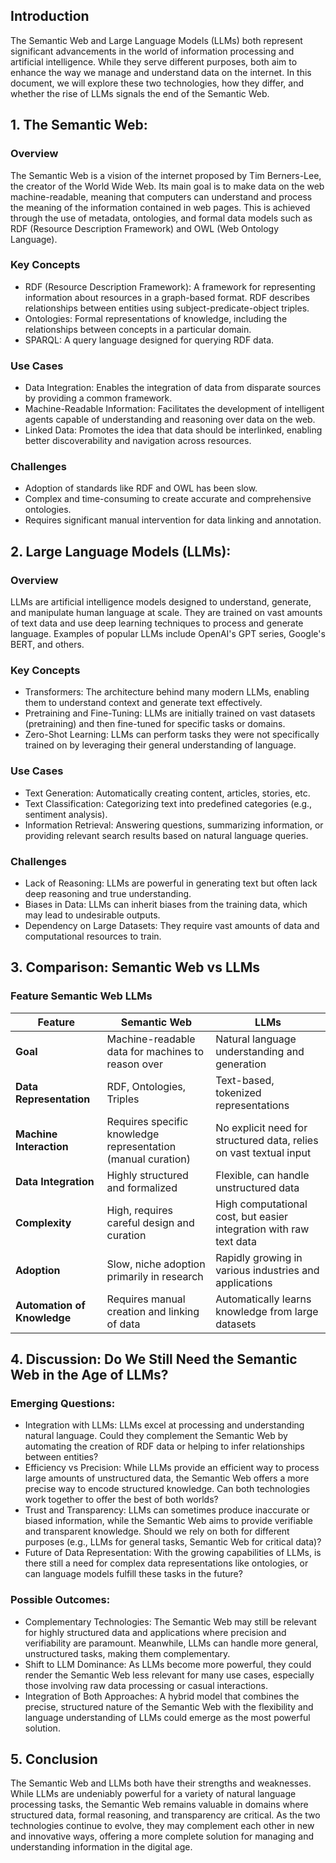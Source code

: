 ## Introduction
The Semantic Web and Large Language Models (LLMs) both represent significant advancements in the world of information processing and artificial intelligence. While they serve different purposes, both aim to enhance the way we manage and understand data on the internet. In this document, we will explore these two technologies, how they differ, and whether the rise of LLMs signals the end of the Semantic Web.

## 1. The Semantic Web:
### Overview
The Semantic Web is a vision of the internet proposed by Tim Berners-Lee, the creator of the World Wide Web. Its main goal is to make data on the web machine-readable, meaning that computers can understand and process the meaning of the information contained in web pages. This is achieved through the use of metadata, ontologies, and formal data models such as RDF (Resource Description Framework) and OWL (Web Ontology Language).

### Key Concepts
- RDF (Resource Description Framework): A framework for representing information about resources in a graph-based format. RDF describes relationships between entities using subject-predicate-object triples.
- Ontologies: Formal representations of knowledge, including the relationships between concepts in a particular domain.
- SPARQL: A query language designed for querying RDF data.

### Use Cases
- Data Integration: Enables the integration of data from disparate sources by providing a common framework.
- Machine-Readable Information: Facilitates the development of intelligent agents capable of understanding and reasoning over data on the web.
- Linked Data: Promotes the idea that data should be interlinked, enabling better discoverability and navigation across resources.

### Challenges
- Adoption of standards like RDF and OWL has been slow.
- Complex and time-consuming to create accurate and comprehensive ontologies.
- Requires significant manual intervention for data linking and annotation.

## 2. Large Language Models (LLMs):
### Overview
LLMs are artificial intelligence models designed to understand, generate, and manipulate human language at scale. They are trained on vast amounts of text data and use deep learning techniques to process and generate language. Examples of popular LLMs include OpenAI's GPT series, Google's BERT, and others.

### Key Concepts
- Transformers: The architecture behind many modern LLMs, enabling them to understand context and generate text effectively.
- Pretraining and Fine-Tuning: LLMs are initially trained on vast datasets (pretraining) and then fine-tuned for specific tasks or domains.
- Zero-Shot Learning: LLMs can perform tasks they were not specifically trained on by leveraging their general understanding of language.

### Use Cases
- Text Generation: Automatically creating content, articles, stories, etc.
- Text Classification: Categorizing text into predefined categories (e.g., sentiment analysis).
- Information Retrieval: Answering questions, summarizing information, or providing relevant search results based on natural language queries.

### Challenges
- Lack of Reasoning: LLMs are powerful in generating text but often lack deep reasoning and true understanding.
- Biases in Data: LLMs can inherit biases from the training data, which may lead to undesirable outputs.
- Dependency on Large Datasets: They require vast amounts of data and computational resources to train.

## 3. Comparison: Semantic Web vs LLMs

### Feature	Semantic Web	LLMs
| Feature                     | Semantic Web                                       | LLMs                                               |
|-----------------------------|----------------------------------------------------|----------------------------------------------------|
| **Goal**                     | Machine-readable data for machines to reason over  | Natural language understanding and generation      |
| **Data Representation**      | RDF, Ontologies, Triples                          | Text-based, tokenized representations              |
| **Machine Interaction**      | Requires specific knowledge representation (manual curation) | No explicit need for structured data, relies on vast textual input |
| **Data Integration**         | Highly structured and formalized                   | Flexible, can handle unstructured data             |
| **Complexity**               | High, requires careful design and curation         | High computational cost, but easier integration with raw text data |
| **Adoption**                 | Slow, niche adoption primarily in research         | Rapidly growing in various industries and applications |
| **Automation of Knowledge**  | Requires manual creation and linking of data       | Automatically learns knowledge from large datasets |


## 4. Discussion: Do We Still Need the Semantic Web in the Age of LLMs?
### Emerging Questions:
- Integration with LLMs: LLMs excel at processing and understanding natural language. Could they complement the Semantic Web by automating the creation of RDF data or helping to infer relationships between entities?
- Efficiency vs Precision: While LLMs provide an efficient way to process large amounts of unstructured data, the Semantic Web offers a more precise way to encode structured knowledge. Can both technologies work together to offer the best of both worlds?
- Trust and Transparency: LLMs can sometimes produce inaccurate or biased information, while the Semantic Web aims to provide verifiable and transparent knowledge. Should we rely on both for different purposes (e.g., LLMs for general tasks, Semantic Web for critical data)?
- Future of Data Representation: With the growing capabilities of LLMs, is there still a need for complex data representations like ontologies, or can language models fulfill these tasks in the future?

### Possible Outcomes:
- Complementary Technologies: The Semantic Web may still be relevant for highly structured data and applications where precision and verifiability are paramount. Meanwhile, LLMs can handle more general, unstructured tasks, making them complementary.
- Shift to LLM Dominance: As LLMs become more powerful, they could render the Semantic Web less relevant for many use cases, especially those involving raw data processing or casual interactions.
- Integration of Both Approaches: A hybrid model that combines the precise, structured nature of the Semantic Web with the flexibility and language understanding of LLMs could emerge as the most powerful solution.

## 5. Conclusion
The Semantic Web and LLMs both have their strengths and weaknesses. While LLMs are undeniably powerful for a variety of natural language processing tasks, the Semantic Web remains valuable in domains where structured data, formal reasoning, and transparency are critical. As the two technologies continue to evolve, they may complement each other in new and innovative ways, offering a more complete solution for managing and understanding information in the digital age.
